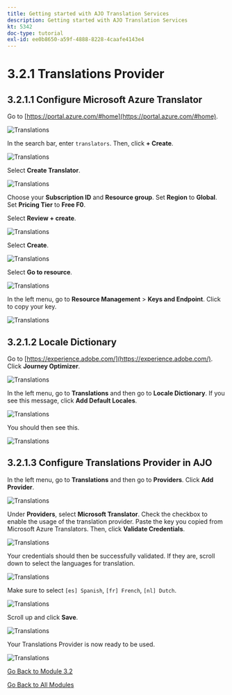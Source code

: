 ```yaml
---
title: Getting started with AJO Translation Services
description: Getting started with AJO Translation Services
kt: 5342
doc-type: tutorial
exl-id: ee0b8650-a59f-4888-8228-4caafe4143e4
---
```

# 3.2.1 Translations Provider

## 3.2.1.1 Configure Microsoft Azure Translator

Go to [https://portal.azure.com/#home](https://portal.azure.com/#home).

![Translations](./images/transl1.png)

In the search bar, enter `translators`. Then, click **+ Create**.

![Translations](./images/transl2.png)

Select **Create Translator**.

![Translations](./images/transl3.png)

Choose your **Subscription ID** and **Resource group**.
Set **Region** to **Global**.
Set **Pricing Tier** to **Free F0**.

Select **Review + create**.

![Translations](./images/transl4.png)

Select **Create**.

![Translations](./images/transl5.png)

Select **Go to resource**.

![Translations](./images/transl6.png)

In the left menu, go to **Resource Management** > **Keys and Endpoint**. Click to copy your key.

![Translations](./images/transl7.png)

## 3.2.1.2 Locale Dictionary

Go to [https://experience.adobe.com/](https://experience.adobe.com/). Click **Journey Optimizer**.

![Translations](./images/ajolp1.png)

In the left menu, go to **Translations** and then go to **Locale Dictionary**. If you see this message, click **Add Default Locales**.

![Translations](./images/locale1.png)

You should then see this.

![Translations](./images/locale2.png)

## 3.2.1.3 Configure Translations Provider in AJO

In the left menu, go to **Translations** and then go to **Providers**. Click **Add Provider**.

![Translations](./images/transl8.png)

Under **Providers**, select **Microsoft Translator**. Check the checkbox to enable the usage of the translation provider. Paste the key you copied from Microsoft Azure Translators. Then, click **Validate Credentials**.

![Translations](./images/transl9.png)

Your credentials should then be successfully validated. If they are, scroll down to select the languages for translation.

![Translations](./images/transl10.png)

Make sure to select `[es] Spanish`, `[fr] French`, `[nl] Dutch`.

![Translations](./images/transl11.png)

Scroll up and click **Save**.

![Translations](./images/transl12.png)

Your Translations Provider is now ready to be used.

![Translations](./images/transl13.png)

[Go Back to Module 3.2](./ajotranslationsvcs.md)

[Go Back to All Modules](../../../overview.md)
